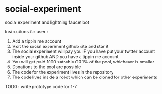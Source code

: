 # social-experiment

social experiment and lightning faucet bot

Instructions for user :

1. Add a tippin me account
2. Visit the social experiment github site and star it
3. The social experiment will pay you IF you have put your twitter account inside your github AND you have a tippin me account
4. You will get paid 1000 satoshis OR 1% of the pool, whichever is smaller
5. Donations to the pool are possible
6. The code for the experiment lives in the repository
7. The code lives inside a robot which can be cloned for other experiments

TODO : write prototype code for 1-7

